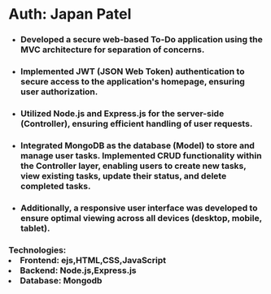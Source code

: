 <h1>Auth: Japan Patel</h1>
<ul>
  <li><h3>Developed a secure web-based To-Do application using the MVC architecture for separation of concerns. </h3></li>
  <li><h3>Implemented JWT (JSON Web Token) authentication to secure access to the application's homepage, ensuring user authorization.</h3></li>
  <li><h3>Utilized Node.js and Express.js for the server-side (Controller), ensuring efficient handling of user requests.</h3></li>
  <li><h3>Integrated MongoDB as the database (Model) to store and manage user tasks. Implemented CRUD functionality within the Controller layer, enabling users to create new tasks, view existing tasks, update their status, and delete completed tasks.</h3></li>
  <li><h3>Additionally, a responsive user interface was developed to ensure optimal viewing across all devices (desktop, mobile, tablet).</h3></li>
</ul>
<h3>Technologies: <li>Frontend: ejs,HTML,CSS,JavaScript</li>
                  <li>Backend: Node.js,Express.js</li>
                  <li>Database: Mongodb</li>
</h3>

